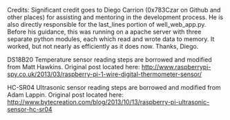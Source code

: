 Credits:
Significant credit goes to Diego Carrion (0x783Czar on Github and other places) for assisting and mentoring in the development process. He is also directly responsible for the last_lines portion of well_web_app.py. Before his guidance, this was running on a apache server with three separate python modules, each which read and wrote data to memory. It worked, but not nearly as efficiently as it does now. Thanks, Diego.

DS18B20 Temperature sensor reading steps are borrowed and modified from Matt Hawkins. Original post located here:
http://www.raspberrypi-spy.co.uk/2013/03/raspberry-pi-1-wire-digital-thermometer-sensor/

HC-SR04 Ultrasonic sensor reading steps are borrowed and modified from Adam Lappin. Original post located here:
http://www.bytecreation.com/blog/2013/10/13/raspberry-pi-ultrasonic-sensor-hc-sr04
